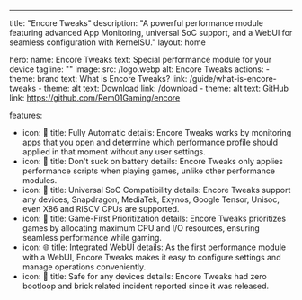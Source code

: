 ---
title: "Encore Tweaks"
description: "A powerful performance module featuring advanced App Monitoring, universal SoC support, and a WebUI for seamless configuration with KernelSU."
layout: home

hero:
  name: Encore Tweaks
  text: Special performance module for your device
  tagline: ""
  image:
    src: /logo.webp
    alt: Encore Tweaks
  actions:
    - theme: brand
      text: What is Encore Tweaks?
      link: /guide/what-is-encore-tweaks
    - theme: alt
      text: Download
      link: /download
    - theme: alt
      text: GitHub
      link: https://github.com/Rem01Gaming/encore

features:
  - icon: 🤖
    title: Fully Automatic
    details: Encore Tweaks works by monitoring apps that you open and determine which performance profile should applied in that moment without any user settings.
  - icon: 🔋
    title: Don't suck on battery
    details: Encore Tweaks only applies performance scripts when playing games, unlike other performance modules.
  - icon: 📱
    title: Universal SoC Compatibility
    details: Encore Tweaks support any devices, Snapdragon, MediaTek, Exynos, Google Tensor, Unisoc, even X86 and RISCV CPUs are supported.
  - icon: 🚀
    title: Game-First Prioritization
    details: Encore Tweaks prioritizes games by allocating maximum CPU and I/O resources, ensuring seamless performance while gaming.
  - icon: 🌐
    title: Integrated WebUI
    details: As the first performance module with a WebUI, Encore Tweaks makes it easy to configure settings and manage operations conveniently.
  - icon: 🤗
    title: Safe for any devices
    details: Encore Tweaks had zero bootloop and brick related incident reported since it was released.
